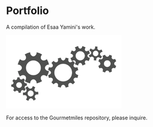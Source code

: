 # **Portfolio**

A compilation of Esaa Yamini's work.


![Images](Images/Picture1.png)


For access to the Gourmetmiles repository, please inquire. 



